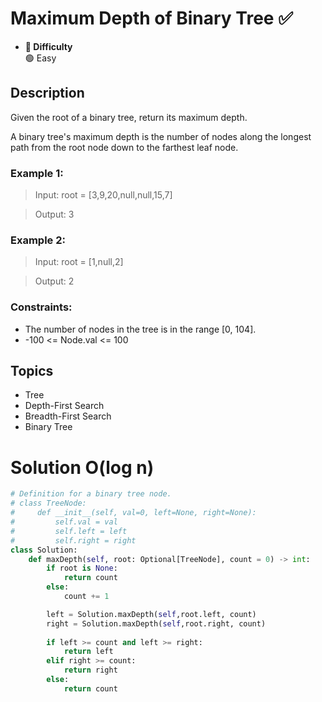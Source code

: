 # Maximum Depth of Binary Tree ✅
- **📁 Difficulty**  
  🟢 Easy 

## Description

Given the root of a binary tree, return its maximum depth.

A binary tree's maximum depth is the number of nodes along the longest path from the root node down to the farthest leaf node. 

### Example 1:

> Input: root = [3,9,20,null,null,15,7]

> Output: 3

### Example 2:

> Input: root = [1,null,2]

> Output: 2
 

### Constraints:

- The number of nodes in the tree is in the range [0, 104].
- -100 <= Node.val <= 100

## Topics
- Tree
- Depth-First Search
- Breadth-First Search
- Binary Tree

# Solution O(log n)
```py
# Definition for a binary tree node.
# class TreeNode:
#     def __init__(self, val=0, left=None, right=None):
#         self.val = val
#         self.left = left
#         self.right = right
class Solution:
    def maxDepth(self, root: Optional[TreeNode], count = 0) -> int:
        if root is None:
            return count
        else:
            count += 1

        left = Solution.maxDepth(self,root.left, count)
        right = Solution.maxDepth(self,root.right, count)
        
        if left >= count and left >= right:
            return left
        elif right >= count:
            return right
        else:
            return count
```